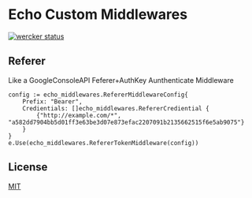 # Echo Custom Middlewares

[![wercker status](https://app.wercker.com/status/ad54131952990ee7d701ead0b5694868/s/master "wercker status")](https://app.wercker.com/project/byKey/ad54131952990ee7d701ead0b5694868)

## Referer
Like a GoogleConsoleAPI Feferer+AuthKey Aunthenticate Middleware

```
config := echo_middlewares.RefererMiddlewareConfig{
	Prefix: "Bearer",
	Credientials: []echo_middlewares.RefererCrediential {
		{"http://example.com/*", "a582dd7904bb5d01ff3e63be3d07e873efac2207091b2135662515f6e5ab9075"}
	}
}
e.Use(echo_middlewares.RefererTokenMiddleware(config))
```

## License
[MIT](https://github.com/labstack/echo/blob/master/LICENSE)